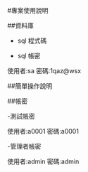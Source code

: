 #專案使用說明


##資料庫

- sql 程式碼


- sql 帳密

 使用者:sa
 密碼:1qaz@wsx


##簡單操作說明


##帳密

-測試帳密

 使用者:a0001
 密碼:a0001

 -管理者帳密

 使用者:admin
 密碼:admin

 
